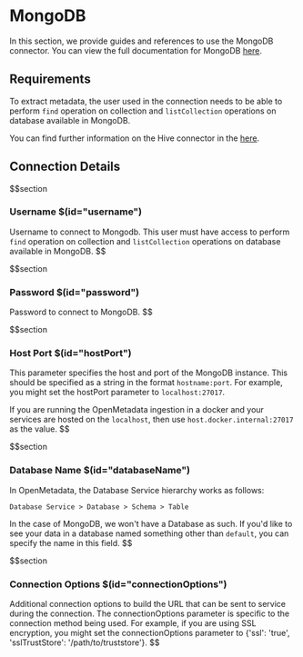 # MongoDB
In this section, we provide guides and references to use the MongoDB connector. You can view the full documentation for MongoDB [here](https://docs.open-metadata.org/connectors/database/mongo).

## Requirements
To extract metadata, the user used in the connection needs to be able to perform `find` operation on collection and `listCollection` operations on database available in MongoDB.

You can find further information on the Hive connector in the [here](https://docs.open-metadata.org/connectors/database/mongo).

## Connection Details

$$section
### Username $(id="username")
Username to connect to Mongodb. This user must have access to perform `find` operation on collection and `listCollection` operations on database available in MongoDB.
$$

$$section
### Password $(id="password")
Password to connect to MongoDB.
$$

$$section
### Host Port $(id="hostPort")

This parameter specifies the host and port of the MongoDB instance. This should be specified as a string in the format `hostname:port`. For example, you might set the hostPort parameter to `localhost:27017`.

If you are running the OpenMetadata ingestion in a docker and your services are hosted on the `localhost`, then use `host.docker.internal:27017` as the value.
$$

$$section
### Database Name $(id="databaseName")
In OpenMetadata, the Database Service hierarchy works as follows:
```
Database Service > Database > Schema > Table
```
In the case of MongoDB, we won't have a Database as such. If you'd like to see your data in a database named something other than `default`, you can specify the name in this field.
$$

$$section
### Connection Options $(id="connectionOptions")
Additional connection options to build the URL that can be sent to service during the connection. The connectionOptions parameter is specific to the connection method being used. For example, if you are using SSL encryption, you might set the connectionOptions parameter to {'ssl': 'true', 'sslTrustStore': '/path/to/truststore'}.
$$
